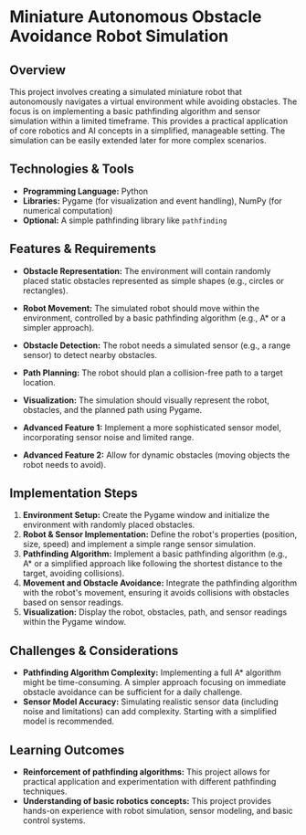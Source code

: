 #  Miniature Autonomous Obstacle Avoidance Robot Simulation

## Overview

This project involves creating a simulated miniature robot that autonomously navigates a virtual environment while avoiding obstacles.  The focus is on implementing a basic pathfinding algorithm and sensor simulation within a limited timeframe. This provides a practical application of core robotics and AI concepts in a simplified, manageable setting.  The simulation can be easily extended later for more complex scenarios.

## Technologies & Tools

* **Programming Language:** Python
* **Libraries:** Pygame (for visualization and event handling), NumPy (for numerical computation)
* **Optional:**  A simple pathfinding library like `pathfinding`


## Features & Requirements

- **Obstacle Representation:**  The environment will contain randomly placed static obstacles represented as simple shapes (e.g., circles or rectangles).
- **Robot Movement:** The simulated robot should move within the environment, controlled by a basic pathfinding algorithm (e.g., A* or a simpler approach).
- **Obstacle Detection:** The robot needs a simulated sensor (e.g., a range sensor) to detect nearby obstacles.
- **Path Planning:** The robot should plan a collision-free path to a target location.
- **Visualization:** The simulation should visually represent the robot, obstacles, and the planned path using Pygame.

- **Advanced Feature 1:** Implement a more sophisticated sensor model, incorporating sensor noise and limited range.
- **Advanced Feature 2:** Allow for dynamic obstacles (moving objects the robot needs to avoid).


## Implementation Steps

1. **Environment Setup:** Create the Pygame window and initialize the environment with randomly placed obstacles.
2. **Robot & Sensor Implementation:** Define the robot's properties (position, size, speed) and implement a simple range sensor simulation.
3. **Pathfinding Algorithm:** Implement a basic pathfinding algorithm (e.g., A* or a simplified approach like following the shortest distance to the target, avoiding collisions).
4. **Movement and Obstacle Avoidance:** Integrate the pathfinding algorithm with the robot's movement, ensuring it avoids collisions with obstacles based on sensor readings.
5. **Visualization:** Display the robot, obstacles, path, and sensor readings within the Pygame window.


## Challenges & Considerations

- **Pathfinding Algorithm Complexity:**  Implementing a full A* algorithm might be time-consuming. A simpler approach focusing on immediate obstacle avoidance can be sufficient for a daily challenge.
- **Sensor Model Accuracy:** Simulating realistic sensor data (including noise and limitations) can add complexity.  Starting with a simplified model is recommended.


## Learning Outcomes

- **Reinforcement of pathfinding algorithms:** This project allows for practical application and experimentation with different pathfinding techniques.
- **Understanding of basic robotics concepts:**  This project provides hands-on experience with robot simulation, sensor modeling, and basic control systems.

